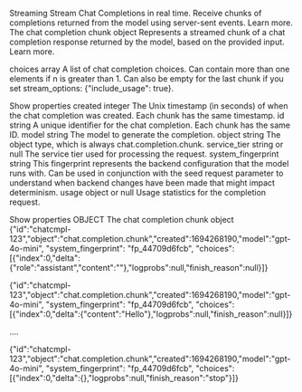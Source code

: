 Streaming
Stream Chat Completions in real time. Receive chunks of completions returned from the model using server-sent events. Learn more.
The chat completion chunk object
Represents a streamed chunk of a chat completion response returned by the model, based on the provided input. Learn more.

choices
array
A list of chat completion choices. Can contain more than one elements if n is greater than 1. Can also be empty for the last chunk if you set stream_options: {"include_usage": true}.

Show properties
created
integer
The Unix timestamp (in seconds) of when the chat completion was created. Each chunk has the same timestamp.
id
string
A unique identifier for the chat completion. Each chunk has the same ID.
model
string
The model to generate the completion.
object
string
The object type, which is always chat.completion.chunk.
service_tier
string or null
The service tier used for processing the request.
system_fingerprint
string
This fingerprint represents the backend configuration that the model runs with. Can be used in conjunction with the seed request parameter to understand when backend changes have been made that might impact determinism.
usage
object or null
Usage statistics for the completion request.

Show properties
OBJECT The chat completion chunk object
{"id":"chatcmpl-123","object":"chat.completion.chunk","created":1694268190,"model":"gpt-4o-mini", "system_fingerprint": "fp_44709d6fcb", "choices":[{"index":0,"delta":{"role":"assistant","content":""},"logprobs":null,"finish_reason":null}]}

{"id":"chatcmpl-123","object":"chat.completion.chunk","created":1694268190,"model":"gpt-4o-mini", "system_fingerprint": "fp_44709d6fcb", "choices":[{"index":0,"delta":{"content":"Hello"},"logprobs":null,"finish_reason":null}]}

....

{"id":"chatcmpl-123","object":"chat.completion.chunk","created":1694268190,"model":"gpt-4o-mini", "system_fingerprint": "fp_44709d6fcb", "choices":[{"index":0,"delta":{},"logprobs":null,"finish_reason":"stop"}]}
